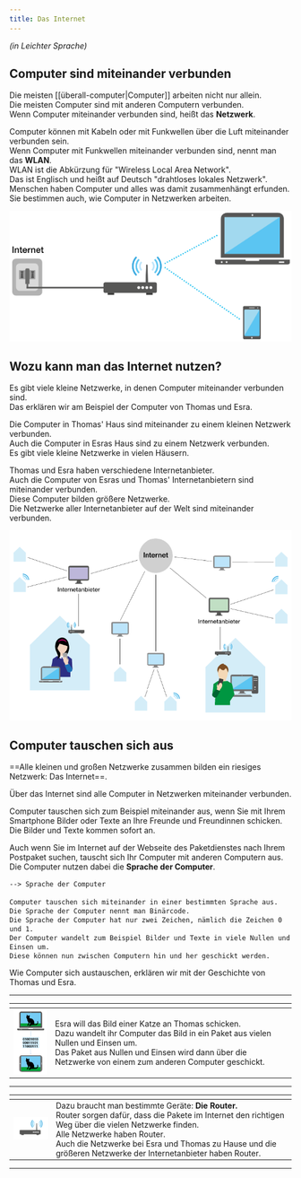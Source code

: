 ```yaml
---
title: Das Internet
---
```


_(in Leichter Sprache)_  

## Computer sind miteinander verbunden

Die meisten [[überall-computer|Computer]] arbeiten nicht nur allein.  
Die meisten Computer sind mit anderen Computern verbunden.  
Wenn Computer miteinander verbunden sind, heißt das **Netzwerk**.  
  
Computer können mit Kabeln oder mit Funkwellen über die Luft miteinander verbunden sein.  
Wenn Computer mit Funkwellen miteinander verbunden sind, nennt man das **WLAN**.  
WLAN ist die Abkürzung für "Wireless Local Area Network".  
Das ist Englisch und heißt auf Deutsch "drahtloses lokales Netzwerk".  
Menschen haben Computer und alles was damit zusammenhängt erfunden.  
Sie bestimmen auch, wie Computer in Netzwerken arbeiten.  

![WLAN](assets/wlan.png)

## Wozu kann man das Internet nutzen?

Es gibt viele kleine Netzwerke, in denen Computer miteinander verbunden sind.  
Das erklären wir am Beispiel der Computer von Thomas und Esra.  

Die Computer in Thomas' Haus sind miteinander zu einem kleinen Netzwerk verbunden.  
Auch die Computer in Esras Haus sind zu einem Netzwerk verbunden.  
Es gibt viele kleine Netzwerke in vielen Häusern.  

Thomas und Esra haben verschiedene Internetanbieter.  
Auch die Computer von Esras und Thomas' Internetanbietern sind miteinander verbunden.  
Diese Computer bilden größere Netzwerke.  
Die Netzwerke aller Internetanbieter auf der Welt sind miteinander verbunden.

![Internet](assets/netzwerke1.png)  

## Computer tauschen sich aus

==Alle kleinen und großen Netzwerke zusammen bilden ein riesiges Netzwerk: Das Internet==.  

Über das Internet sind alle Computer in Netzwerken miteinander verbunden.  

Computer tauschen sich zum Beispiel miteinander aus, wenn Sie mit Ihrem Smartphone Bilder oder Texte an Ihre Freunde und Freundinnen schicken.  
Die Bilder und Texte kommen sofort an.  

Auch wenn Sie im Internet auf der Webseite des Paketdienstes nach Ihrem Postpaket suchen, tauscht sich Ihr Computer mit anderen Computern aus.  
Die Computer nutzen dabei die **Sprache der Computer**.  

```
--> Sprache der Computer

Computer tauschen sich miteinander in einer bestimmten Sprache aus.  
Die Sprache der Computer nennt man Binärcode.  
Die Sprache der Computer hat nur zwei Zeichen, nämlich die Zeichen 0 und 1.  
Der Computer wandelt zum Beispiel Bilder und Texte in viele Nullen und Einsen um.  
Diese können nun zwischen Computern hin und her geschickt werden.
```

Wie Computer sich austauschen, erklären wir mit der Geschichte von Thomas und Esra.

---

<table>
    <thead>
        <tr>
            <th></th>
            <th></th>
        </tr>
    </thead>
    <tbody>
        <tr>
            <td rowspan=2 align="center"><img src="/assets/austausch1.png" style="max-width: 100%; height: auto;"></td>
            <td align="left">Esra will das Bild einer Katze an Thomas schicken.<br>
Dazu wandelt ihr Computer das Bild in ein Paket aus vielen Nullen und Einsen um.<br>
Das Paket aus Nullen und Einsen wird dann über die Netzwerke von einem zum anderen Computer geschickt.  </td>
        </tr>
    </tbody>
</table>

---

<table>
    <thead>
        <tr>
            <th></th>
            <th></th>
        </tr>
    </thead>
    <tbody>
        <tr>
            <td rowspan=2 align="center"><img src="/assets/router1.png" style="max-width: 100$; height: auto;"></td>
            <td align="left">Dazu braucht man bestimmte Geräte: <strong>Die Router.</strong><br>
            Router sorgen dafür, dass die Pakete im Internet den richtigen Weg über die vielen Netzwerke finden.<br> 
            Alle Netzwerke haben Router.<br> 
            Auch die Netzwerke bei Esra und Thomas zu Hause und die größeren Netzwerke der Internetanbieter haben Router.
            </td>
        </tr>
    </tbody>
</table>

---

















